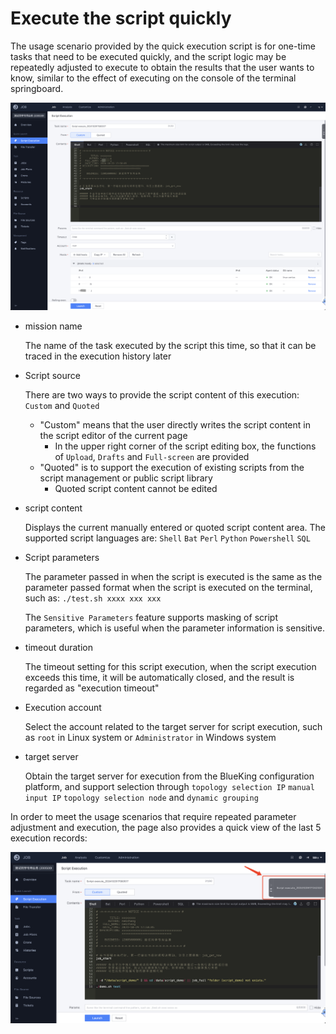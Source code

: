 # Execute the script quickly

The usage scenario provided by the quick execution script is for one-time tasks that need to be executed quickly, and the script logic may be repeatedly adjusted to execute to obtain the results that the user wants to know, similar to the effect of executing on the console of the terminal springboard.

![image-20241029175930094](media/image-20241029175930094.png)

- mission name

   The name of the task executed by the script this time, so that it can be traced in the execution history later

- Script source

   There are two ways to provide the script content of this execution: `Custom` and `Quoted`

   - "Custom" means that the user directly writes the script content in the script editor of the current page
     - In the upper right corner of the script editing box, the functions of `Upload`, `Drafts` and `Full-screen` are provided
   - "Quoted" is to support the execution of existing scripts from the script management or public script library
     - Quoted script content cannot be edited

- script content

   Displays the current manually entered or quoted script content area. The supported script languages are: `Shell` `Bat` `Perl` `Python` `Powershell` `SQL`

- Script parameters

   The parameter passed in when the script is executed is the same as the parameter passed format when the script is executed on the terminal, such as: `./test.sh xxxx xxx xxx`

   The `Sensitive Parameters` feature supports masking of script parameters, which is useful when the parameter information is sensitive.

- timeout duration

   The timeout setting for this script execution, when the script execution exceeds this time, it will be automatically closed, and the result is regarded as "execution timeout"

- Execution account

   Select the account related to the target server for script execution, such as `root` in Linux system or `Administrator` in Windows system

- target server

   Obtain the target server for execution from the BlueKing configuration platform, and support selection through `topology selection IP` `manual input IP` `topology selection node` and `dynamic grouping`

In order to meet the usage scenarios that require repeated parameter adjustment and execution, the page also provides a quick view of the last 5 execution records:

![image-20241029180120371](media/image-20241029180120371.png)